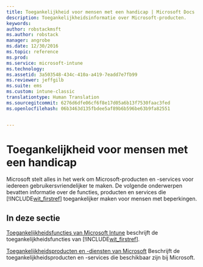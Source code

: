 ```yaml
---
title: Toegankelijkheid voor mensen met een handicap | Microsoft Docs
description: Toegankelijkheidsinformatie over Microsoft-producten.
keywords: 
author: robstackmsft
ms.author: robstack
manager: angrobe
ms.date: 12/30/2016
ms.topic: reference
ms.prod: 
ms.service: microsoft-intune
ms.technology: 
ms.assetid: 3a503548-434c-410a-a419-7eadd7e7fb99
ms.reviewer: jeffgilb
ms.suite: ems
ms.custom: intune-classic
translationtype: Human Translation
ms.sourcegitcommit: 6276d6dfe06cf6f8e17d05a6b13f7530faac3fed
ms.openlocfilehash: 06b3463d135fbdee5af89b6b596be63b9fa82551


---
```


# <a name="accessibility-for-people-with-disabilities"></a>Toegankelijkheid voor mensen met een handicap
Microsoft stelt alles in het werk om Microsoft-producten en -services voor iedereen gebruikersvriendelijker te maken. De volgende onderwerpen bevatten informatie over de functies, producten en services die [!INCLUDE[wit_firstref](./includes/wit_firstref_md.md)] toegankelijker maken voor mensen met beperkingen.

## <a name="in-this-section"></a>In deze sectie
[Toegankelijkheidsfuncties van Microsoft Intune](accessibility-features-of-microsoft-intune.md) beschrijft de toegankelijkheidsfuncties van [!INCLUDE[wit_firstref](./includes/wit_firstref_md.md)].

[Toegankelijkheidsproducten en -diensten van Microsoft](accessibility-products-and-services-from-microsoft.md) Beschrijft de toegankelijkheidsproducten en -services die beschikbaar zijn bij Microsoft.



<!--HONumber=Dec16_HO5-->


